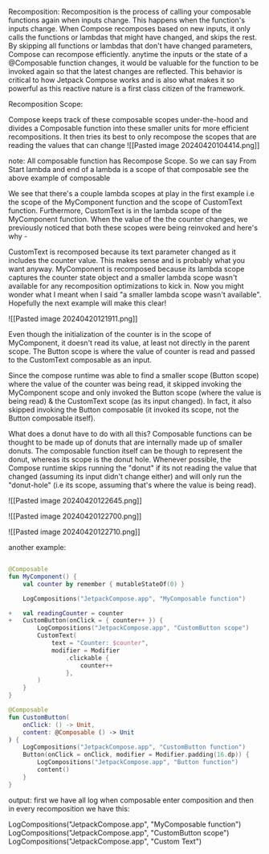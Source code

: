 
Recomposition:
Recomposition is the process of calling your composable functions again when inputs change. This happens when the function's inputs change. When Compose recomposes based on new inputs, it only calls the functions or lambdas that might have changed, and skips the rest. By skipping all functions or lambdas that don't have changed parameters, Compose can recompose efficiently.
anytime the inputs or the state of a @Composable function changes, it would be valuable for the function to be invoked again so that the latest changes are reflected. This behavior is critical to how Jetpack Compose works and is also what makes it so powerful as this reactive nature is a first class citizen of the framework.

Recomposition Scope:

Compose keeps track of these composable scopes under-the-hood and divides a Composable function into these smaller units for more efficient recompositions. It then tries its best to only recompose the scopes that are reading the values that can change
![[Pasted image 20240420104414.png]]


note:
All composable function has Recompose Scope. So we can say From Start lambda and end of a lambda is a scope of that composable 
see the above example of composable 

We see that there's a couple lambda scopes at play in the first example i.e the scope of the MyComponent function and the scope of CustomText function. Furthermore, CustomText is in the lambda scope of the MyComponent function. When the value of the the counter changes, we previously noticed that both these scopes were being reinvoked and here's why -

CustomText is recomposed because its text parameter changed as it includes the counter value. This makes sense and is probably what you want anyway.
MyComponent is recomposed because its lambda scope captures the counter state object and a smaller lambda scope wasn't available for any recomposition optimizations to kick in.
Now you might wonder what I meant when I said "a smaller lambda scope wasn't available". Hopefully the next example will make this clear!

![[Pasted image 20240420121911.png]]

Even though the initialization of the counter is in the scope of MyComponent, it doesn't read its value, at least not directly in the parent scope.
The Button scope is where the value of counter is read and passed to the CustomText composable as an input.

Since the compose runtime was able to find a smaller scope (Button scope) where the value of the counter was being read, it skipped invoking the MyComponent scope and only invoked the Button scope (where the value is being read) & the CustomText scope (as its input changed). In fact, it also skipped invoking the Button composable (it invoked its scope, not the Button composable itself).


What does a donut have to do with all this?
Composable functions can be thought to be made up of donuts that are internally made up of smaller donuts.
The composable function itself can be though to represent the donut, whereas its scope is the donut hole. Whenever possible, the Compose runtime skips running the "donut" if its not reading the value that changed (assuming its input didn't change either) and will only run the "donut-hole" (i.e its scope, assuming that's where the value is being read).



![[Pasted image 20240420122645.png]]


![[Pasted image 20240420122700.png]]

![[Pasted image 20240420122710.png]]


another example:

```kotlin

@Composable
fun MyComponent() {
    val counter by remember { mutableStateOf(0) }

    LogCompositions("JetpackCompose.app", "MyComposable function")

+   val readingCounter = counter
+   CustomButton(onClick = { counter++ }) {
        LogCompositions("JetpackCompose.app", "CustomButton scope")
        CustomText(
            text = "Counter: $counter",
            modifier = Modifier
                .clickable {
                    counter++
                },
        )
    }
}
```

```kotlin
@Composable
fun CustomButton(
    onClick: () -> Unit,
    content: @Composable () -> Unit
) {
    LogCompositions("JetpackCompose.app", "CustomButton function")
    Button(onClick = onClick, modifier = Modifier.padding(16.dp)) {
        LogCompositions("JetpackCompose.app", "Button function")
        content()
    }
}
```

output:
first we have all log when composable enter composition and then in every recomposition we have this:

 LogCompositions("JetpackCompose.app", "MyComposable function")
    LogCompositions("JetpackCompose.app", "CustomButton scope")
       LogCompositions("JetpackCompose.app", "Custom Text")

